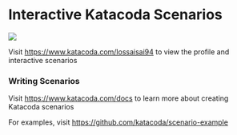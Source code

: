 # Interactive Katacoda Scenarios

[![](http://shields.katacoda.com/katacoda/lossaisai94/count.svg)](https://www.katacoda.com/lossaisai94 "Get your profile on Katacoda.com")

Visit https://www.katacoda.com/lossaisai94 to view the profile and interactive scenarios

### Writing Scenarios
Visit https://www.katacoda.com/docs to learn more about creating Katacoda scenarios

For examples, visit https://github.com/katacoda/scenario-example
